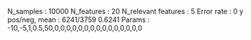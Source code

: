 N_samples                     : 10000
N_features                    : 20
N_relevant features           : 5
Error rate                    : 0
y pos/neg, mean               : 6241/3759 0.6241
Params                        : -10,-5,1,0.5,50,0,0,0,0,0,0,0,0,0,0,0,0,0,0,0
